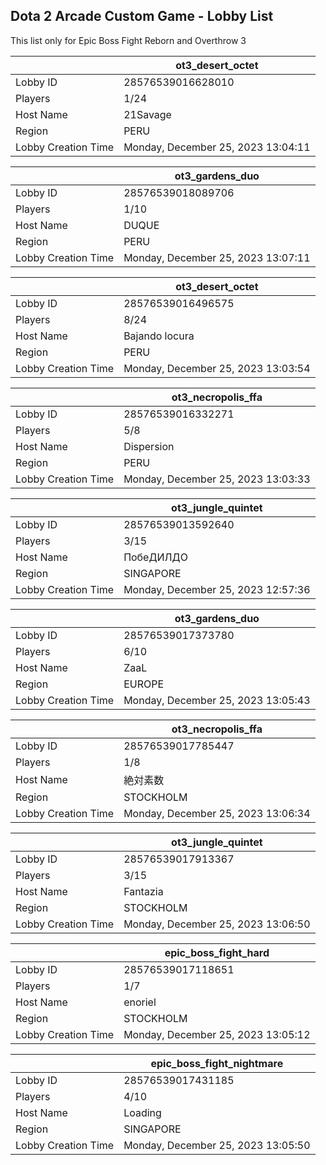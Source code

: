 ## Dota 2 Arcade Custom Game - Lobby List

This list only for Epic Boss Fight Reborn and Overthrow 3

|  | ot3_desert_octet |
| ------ | ------ |
| Lobby ID | 28576539016628010 |
| Players | 1/24 |
| Host Name | 21Savage |
| Region | PERU |
| Lobby Creation Time | Monday, December 25, 2023 13:04:11 |


|  | ot3_gardens_duo |
| ------ | ------ |
| Lobby ID | 28576539018089706 |
| Players | 1/10 |
| Host Name | DUQUE |
| Region | PERU |
| Lobby Creation Time | Monday, December 25, 2023 13:07:11 |


|  | ot3_desert_octet |
| ------ | ------ |
| Lobby ID | 28576539016496575 |
| Players | 8/24 |
| Host Name | Bajando locura |
| Region | PERU |
| Lobby Creation Time | Monday, December 25, 2023 13:03:54 |


|  | ot3_necropolis_ffa |
| ------ | ------ |
| Lobby ID | 28576539016332271 |
| Players | 5/8 |
| Host Name | Dispersion |
| Region | PERU |
| Lobby Creation Time | Monday, December 25, 2023 13:03:33 |


|  | ot3_jungle_quintet |
| ------ | ------ |
| Lobby ID | 28576539013592640 |
| Players | 3/15 |
| Host Name | ПобеДИЛДО |
| Region | SINGAPORE |
| Lobby Creation Time | Monday, December 25, 2023 12:57:36 |


|  | ot3_gardens_duo |
| ------ | ------ |
| Lobby ID | 28576539017373780 |
| Players | 6/10 |
| Host Name | ZaaL |
| Region | EUROPE |
| Lobby Creation Time | Monday, December 25, 2023 13:05:43 |


|  | ot3_necropolis_ffa |
| ------ | ------ |
| Lobby ID | 28576539017785447 |
| Players | 1/8 |
| Host Name | 絶対素数 |
| Region | STOCKHOLM |
| Lobby Creation Time | Monday, December 25, 2023 13:06:34 |


|  | ot3_jungle_quintet |
| ------ | ------ |
| Lobby ID | 28576539017913367 |
| Players | 3/15 |
| Host Name | Fantazia |
| Region | STOCKHOLM |
| Lobby Creation Time | Monday, December 25, 2023 13:06:50 |


|  | epic_boss_fight_hard |
| ------ | ------ |
| Lobby ID | 28576539017118651 |
| Players | 1/7 |
| Host Name | enoriel |
| Region | STOCKHOLM |
| Lobby Creation Time | Monday, December 25, 2023 13:05:12 |


|  | epic_boss_fight_nightmare |
| ------ | ------ |
| Lobby ID | 28576539017431185 |
| Players | 4/10 |
| Host Name | Loading |
| Region | SINGAPORE |
| Lobby Creation Time | Monday, December 25, 2023 13:05:50 |


